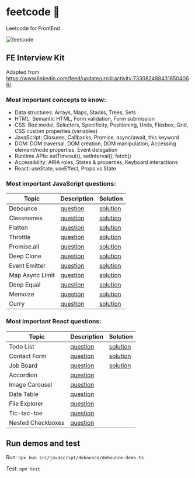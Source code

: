 # feetcode 👣
Leetcode for FrontEnd

![feetcode](https://github.com/benjiaming/feetcode/actions/workflows/node.js.yml/badge.svg?branch=main)


## FE Interview Kit
Adapted from https://www.linkedin.com/feed/update/urn:li:activity:7330824884316504066/:

### Most important concepts to know:

- Data structures: Arrays, Maps, Stacks, Trees, Sets
- HTML: Semantic HTML, Form validation, Form submission
- CSS: Box model, Selectors, Specificity, Positioning, Units, Flexbox, Grid, CSS custom properties (variables)
- JavaScript​: Closures, Callbacks, Promise, async/await, this keyword
- DOM: DOM traversal, DOM creation, DOM manipulation, Accessing element/node properties, Event delegation
- Runtime APIs: setTimeout(), setInterval(), fetch()
- Accessibility: ARIA roles, States & properties, Keyboard interactions
- React: useState, useEffect, Props vs State

### Most important JavaScript questions:

| Topic           | Description                                  | Solution                                  |
|-----------------|----------------------------------------------|-------------------------------------------|
| Debounce        | [question](https://www.greatfrontend.com/interviews/study/gfe75/questions/javascript/debounce)                    | [solution](./src/javascript/debounce/debounce.ts)    |
| Classnames      | [question](https://www.greatfrontend.com/interviews/study/gfe75/questions/javascript/classnames)                   | [solution](./src/javascript/classnames/classnames.ts)|
| Flatten         | [question](https://www.greatfrontend.com/interviews/study/gfe75/questions/javascript/flatten)                   | [solution](./src/javascript/flatten/flatten.ts)      |
| Throttle        | [question](https://www.greatfrontend.com/interviews/study/gfe75/questions/javascript/throttle)                     | [solution](./src/javascript/throttle/throttle.ts)    |
| Promise.all     | [question](https://www.greatfrontend.com/interviews/study/gfe75/questions/javascript/promise-all)                    | [solution](./src/javascript/promise-all/promise-all.ts)|
| Deep Clone      | [question](https://www.greatfrontend.com/interviews/study/gfe75/questions/javascript/deep-clone)              | [solution](./src/javascript/deep-clone/deep-clone.ts)|
| Event Emitter   | [question](https://www.greatfrontend.com/interviews/study/gfe75/questions/javascript/event-emitter)                    | [solution](./src/javascript/event-emitter/event-emitter.ts)|
| Map Async Limit | [question](https://www.greatfrontend.com/interviews/study/gfe75/questions/javascript/map-async-limit)     | [solution](./src/javascript/map-async-limit/map-async-limit.ts)                  |
| Deep Equal      | [question](https://www.greatfrontend.com/interviews/study/gfe75/questions/javascript/deep-equal)  | [solution](./src/javascript/deep-equal/deep-equal.ts)
| Memoize         | [question](https://www.greatfrontend.com/interviews/study/gfe75/questions/javascript/memoize)  | [solution](./src/javascript/memoize/memoize.ts)
| Curry           | [question](https://www.greatfrontend.com/interviews/study/gfe75/questions/javascript/curry)                    | [solution](./src/javascript/curry/curry.ts)


### Most important React questions:

| Topic           | Description                                  | Solution                                  |
|-------------------|---------------------------------------------------|-------------------|
| Todo List         | [question](https://www.greatfrontend.com/questions/user-interface/todo-list/react?framework=react)                  | [solution](./src/react/todo/src/Todo.tsx)               |
| Contact Form      | [question](https://www.greatfrontend.com/questions/user-interface/contact-form/react?framework=react)                  | [solution](./src/react/contact-form/src/ContactForm.tsx)                  |
| Job Board         | [question](https://www.greatfrontend.com/interviews/study/gfe75/questions/user-interface/job-board)                  | [solution](./src/react/job-board/src/JobBoard.tsx)                  |
| Accordion         | [question](https://lnkd.in/gSZYFQA5)                  |                   |
| Image Carousel    | [question](https://lnkd.in/gnxWuVxe)                  |                   |
| Data Table        | [question](https://lnkd.in/gwfqzfm6)                  |                   |
| File Explorer     | [question](https://lnkd.in/gU898hpr)                  |                   |
| Tic-tac-toe       | [question](https://lnkd.in/gc7upPZS)                  |                   |
| Nested Checkboxes | [question](https://lnkd.in/gfgtJHue)                  |                   |
## Run demos and test

Run: `npx bun src/javascript/debounce/debounce-demo.ts`

Test: `npm test`
